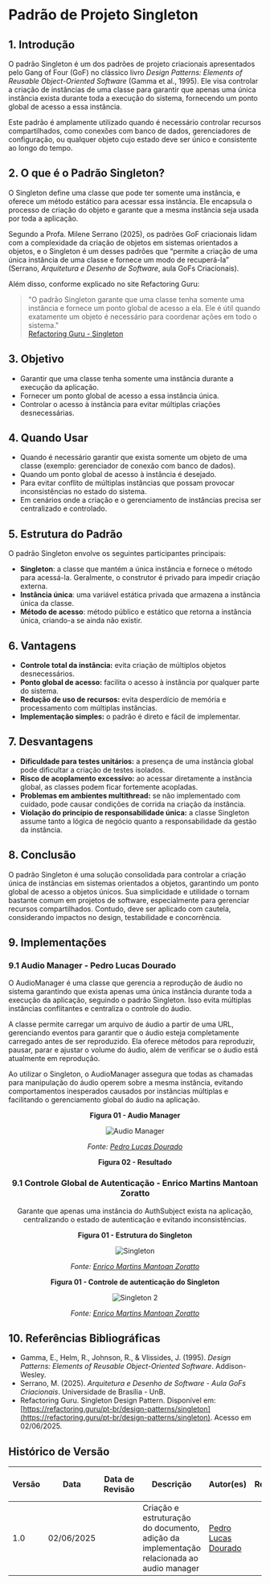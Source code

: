 # Padrão de Projeto Singleton

## 1. Introdução

O padrão Singleton é um dos padrões de projeto criacionais apresentados pelo Gang of Four (GoF) no clássico livro *Design Patterns: Elements of Reusable Object-Oriented Software* (Gamma et al., 1995). Ele visa controlar a criação de instâncias de uma classe para garantir que apenas uma única instância exista durante toda a execução do sistema, fornecendo um ponto global de acesso a essa instância.

Este padrão é amplamente utilizado quando é necessário controlar recursos compartilhados, como conexões com banco de dados, gerenciadores de configuração, ou qualquer objeto cujo estado deve ser único e consistente ao longo do tempo.

## 2. O que é o Padrão Singleton?

O Singleton define uma classe que pode ter somente uma instância, e oferece um método estático para acessar essa instância. Ele encapsula o processo de criação do objeto e garante que a mesma instância seja usada por toda a aplicação.

Segundo a Profa. Milene Serrano (2025), os padrões GoF criacionais lidam com a complexidade da criação de objetos em sistemas orientados a objetos, e o Singleton é um desses padrões que “permite a criação de uma única instância de uma classe e fornece um modo de recuperá-la” (Serrano, *Arquitetura e Desenho de Software*, aula GoFs Criacionais).

Além disso, conforme explicado no site Refactoring Guru:

> "O padrão Singleton garante que uma classe tenha somente uma instância e fornece um ponto global de acesso a ela. Ele é útil quando exatamente um objeto é necessário para coordenar ações em todo o sistema."  
> [Refactoring Guru - Singleton](https://refactoring.guru/pt-br/design-patterns/singleton)

## 3. Objetivo

- Garantir que uma classe tenha somente uma instância durante a execução da aplicação.
- Fornecer um ponto global de acesso a essa instância única.
- Controlar o acesso à instância para evitar múltiplas criações desnecessárias.

## 4. Quando Usar

- Quando é necessário garantir que exista somente um objeto de uma classe (exemplo: gerenciador de conexão com banco de dados).
- Quando um ponto global de acesso à instância é desejado.
- Para evitar conflito de múltiplas instâncias que possam provocar inconsistências no estado do sistema.
- Em cenários onde a criação e o gerenciamento de instâncias precisa ser centralizado e controlado.

## 5. Estrutura do Padrão

O padrão Singleton envolve os seguintes participantes principais:

- **Singleton**: a classe que mantém a única instância e fornece o método para acessá-la. Geralmente, o construtor é privado para impedir criação externa.
- **Instância única**: uma variável estática privada que armazena a instância única da classe.
- **Método de acesso**: método público e estático que retorna a instância única, criando-a se ainda não existir.

## 6. Vantagens

- **Controle total da instância:** evita criação de múltiplos objetos desnecessários.
- **Ponto global de acesso:** facilita o acesso à instância por qualquer parte do sistema.
- **Redução de uso de recursos:** evita desperdício de memória e processamento com múltiplas instâncias.
- **Implementação simples:** o padrão é direto e fácil de implementar.

## 7. Desvantagens

- **Dificuldade para testes unitários:** a presença de uma instância global pode dificultar a criação de testes isolados.
- **Risco de acoplamento excessivo:** ao acessar diretamente a instância global, as classes podem ficar fortemente acopladas.
- **Problemas em ambientes multithread:** se não implementado com cuidado, pode causar condições de corrida na criação da instância.
- **Violação do princípio de responsabilidade única:** a classe Singleton assume tanto a lógica de negócio quanto a responsabilidade da gestão da instância.

## 8. Conclusão

O padrão Singleton é uma solução consolidada para controlar a criação única de instâncias em sistemas orientados a objetos, garantindo um ponto global de acesso a objetos únicos. Sua simplicidade e utilidade o tornam bastante comum em projetos de software, especialmente para gerenciar recursos compartilhados. Contudo, deve ser aplicado com cautela, considerando impactos no design, testabilidade e concorrência.

## 9. Implementações

### 9.1 Audio Manager - Pedro Lucas Dourado
O AudioManager é uma classe que gerencia a reprodução de áudio no sistema garantindo que exista apenas uma única instância durante toda a execução da aplicação, seguindo o padrão Singleton. Isso evita múltiplas instâncias conflitantes e centraliza o controle do áudio.

A classe permite carregar um arquivo de áudio a partir de uma URL, gerenciando eventos para garantir que o áudio esteja completamente carregado antes de ser reproduzido. Ela oferece métodos para reproduzir, pausar, parar e ajustar o volume do áudio, além de verificar se o áudio está atualmente em reprodução.

Ao utilizar o Singleton, o AudioManager assegura que todas as chamadas para manipulação do áudio operem sobre a mesma instância, evitando comportamentos inesperados causados por instâncias múltiplas e facilitando o gerenciamento global do áudio na aplicação.

<center>

**Figura 01 - Audio Manager**

![Audio Manager](../../assets/subgrupo02/estrutural/audiomanager.png)

*Fonte: [Pedro Lucas Dourado](https://github.com/lucasdray)*

**Figura 02 - Resultado**


### 9.1 Controle Global de Autenticação - Enrico Martins Mantoan Zoratto

Garante que apenas uma instância do AuthSubject exista na aplicação, centralizando o estado de autenticação e evitando inconsistências.

**Figura 01 - Estrutura do Singleton**

![Singleton](../../assets/subgrupo02/criacional/singleton_enrico.png)

*Fonte: [Enrico Martins Mantoan Zoratto](https://github.com/sidts)*

**Figura 01 - Controle de autenticação do Singleton**

![Singleton 2](../../assets/subgrupo02/criacional/singleton_enrico2.png)

*Fonte: [Enrico Martins Mantoan Zoratto](https://github.com/sidts)*

</center>

## 10. Referências Bibliográficas

- Gamma, E., Helm, R., Johnson, R., & Vlissides, J. (1995). *Design Patterns: Elements of Reusable Object-Oriented Software*. Addison-Wesley.
- Serrano, M. (2025). *Arquitetura e Desenho de Software - Aula GoFs Criacionais*. Universidade de Brasília - UnB.
- Refactoring Guru. Singleton Design Pattern. Disponível em: [https://refactoring.guru/pt-br/design-patterns/singleton](https://refactoring.guru/pt-br/design-patterns/singleton). Acesso em 02/06/2025.

## Histórico de Versão

| Versão | Data       | Data de Revisão | Descrição                                                                                 | Autor(es)                                           | Revisor(es) | Detalhes da revisão |
| ------ | ---------- | --------------- | ----------------------------------------------------------------------------------------- | --------------------------------------------------- | ----------- | ------------------- |
| 1.0    | 02/06/2025 |                 | Criação e estruturação do documento, adição da implementação relacionada ao audio manager | [Pedro Lucas Dourado](https://github.com/lucasdray) |             |                     |


